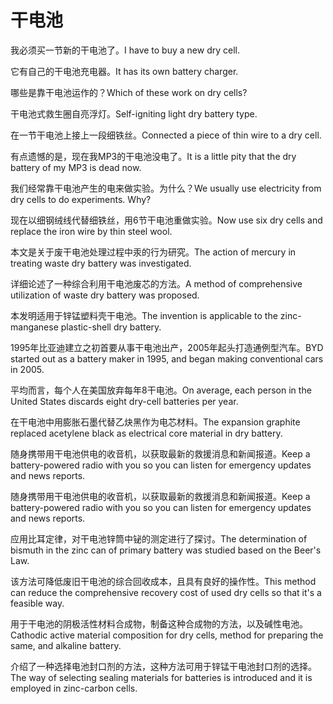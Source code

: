 # 干电池

<p><span class="chinese">我必须买一节新的干电池了。</span><span class="english">I have to buy a new dry cell.</span></p>

<p><span class="chinese">它有自己的干电池充电器。</span><span class="english">It has its own battery charger.</span></p>

<p><span class="chinese">哪些是靠干电池运作的？</span><span class="english">Which of these work on dry cells?</span></p>

<p><span class="chinese">干电池式救生圈自亮浮灯。</span><span class="english">Self-igniting light dry battery type.</span></p>

<p><span class="chinese">在一节干电池上接上一段细铁丝。</span><span class="english">Connected a piece of thin wire to a dry cell.</span></p>

<p><span class="chinese">有点遗憾的是，现在我MP3的干电池没电了。</span><span class="english">It is a little pity that the dry battery of my MP3 is dead now.</span></p>

<p><span class="chinese">我们经常靠干电池产生的电来做实验。为什么？</span><span class="english">We usually use electricity from dry cells to do experiments. Why?</span></p>

<p><span class="chinese">现在以细钢绒线代替细铁丝，用6节干电池重做实验。</span><span class="english">Now use six dry cells and replace the iron wire by thin steel wool.</span></p>

<p><span class="chinese">本文是关于废干电池处理过程中汞的行为研究。</span><span class="english">The action of mercury in treating waste dry battery was investigated.</span></p>

<p><span class="chinese">详细论述了一种综合利用干电池废芯的方法。</span><span class="english">A method of comprehensive utilization of waste dry battery was proposed.</span></p>

<p><span class="chinese">本发明适用于锌锰塑料壳干电池。</span><span class="english">The invention is applicable to the zinc-manganese plastic-shell dry battery.</span></p>

<p><span class="chinese">1995年比亚迪建立之初首要从事干电池出产，2005年起头打造通例型汽车。</span><span class="english">BYD started out as a battery maker in 1995, and began making conventional cars in 2005.</span></p>

<p><span class="chinese">平均而言，每个人在美国放弃每年8干电池。</span><span class="english">On average, each person in the United States discards eight dry-cell batteries per year.</span></p>

<p><span class="chinese">在干电池中用膨胀石墨代替乙炔黑作为电芯材料。</span><span class="english">The expansion graphite replaced acetylene black as electrical core material in dry battery.</span></p>

<p><span class="chinese">随身携带用干电池供电的收音机，以获取最新的救援消息和新闻报道。</span><span class="english">Keep a battery-powered radio with you so you can listen for emergency updates and news reports.</span></p>

<p><span class="chinese">随身携带用干电池供电的收音机，以获取最新的救援消息和新闻报道。</span><span class="english">Keep a battery-powered radio with you so you can listen for  emergency updates and news reports.</span></p>

<p><span class="chinese">应用比耳定律，对干电池锌筒中铋的测定进行了探讨。</span><span class="english">The determination of bismuth in the zinc can of primary battery was studied based on the Beer's Law.</span></p>

<p><span class="chinese">该方法可降低废旧干电池的综合回收成本，且具有良好的操作性。</span><span class="english">This method can reduce the comprehensive recovery cost of used dry cells so that it's a feasible way.</span></p>

<p><span class="chinese">用于干电池的阴极活性材料合成物，制备这种合成物的方法，以及碱性电池。</span><span class="english">Cathodic active material composition for dry cells, method for preparing the same, and alkaline battery.</span></p>

<p><span class="chinese">介绍了一种选择电池封口剂的方法，这种方法可用于锌锰干电池封口剂的选择。</span><span class="english">The way of selecting sealing materials for batteries is introduced and it is employed in zinc-carbon cells.</span></p>

